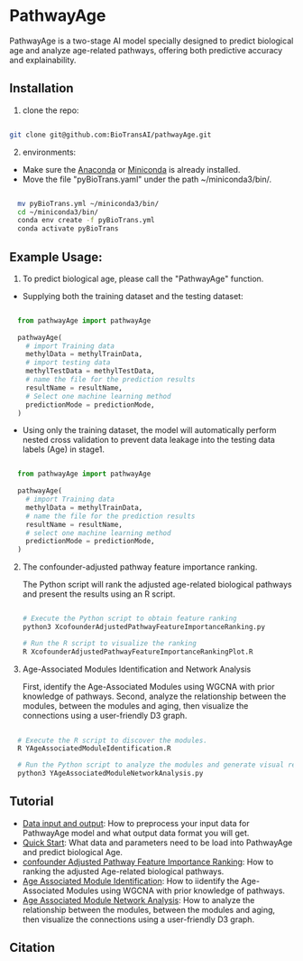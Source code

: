 PathwayAge
==============

PathwayAge is a two-stage AI model specially designed to predict biological age and analyze age-related pathways, offering both predictive accuracy and explainability.

 <!-- ![](Image/pathwayAgeProcess.png) -->

Installation
------------------- 


1. clone the repo:
 
```bash

git clone git@github.com:BioTransAI/pathwayAge.git

```
2. environments:
  - Make sure the  [Anaconda](https://www.anaconda.com/products/individual)  or [Miniconda](https://docs.conda.io/projects/miniconda/en/latest/) is already installed.  <br>
  - Move the file "pyBioTrans.yaml" under the path ~/miniconda3/bin/. <br>

  ```bash
  
    mv pyBioTrans.yml ~/miniconda3/bin/
    cd ~/miniconda3/bin/
    conda env create -f pyBioTrans.yml
    conda activate pyBioTrans

  ```


Example Usage:
------------------- 

1. To predict biological age, please call the "PathwayAge" function.

  - Supplying both the training dataset and the testing dataset:

  ```python

    from pathwayAge import pathwayAge
    
    pathwayAge(
      # import Training data
      methylData = methylTrainData,
      # import testing data
      methylTestData = methylTestData,
      # name the file for the prediction results
      resultName = resultName,
      # Select one machine learning method
      predictionMode = predictionMode,
    )
  ```

  - Using only the training dataset, the model will automatically perform nested cross validation to prevent data leakage into the testing data labels (Age) in stage1.

  <!-- ![](Image/crossValidation.png) -->

  ```python

    from pathwayAge import pathwayAge
    
    pathwayAge(
      # import Training data
      methylData = methylTrainData,
      # name the file for the prediction results
      resultName = resultName,
      # select one machine learning method
      predictionMode = predictionMode,
    )
  ```

2. The confounder-adjusted pathway feature importance ranking.

    The Python script will rank the adjusted age-related biological pathways and present the results using an R script.

    ```bash 
    
    # Execute the Python script to obtain feature ranking
    python3 XcofounderAdjustedPathwayFeatureImportanceRanking.py

    # Run the R script to visualize the ranking
    R XcofounderAdjustedPathwayFeatureImportanceRankingPlot.R

    ```

3. Age-Associated Modules Identification and Network Analysis

    First, identify the Age-Associated Modules using WGCNA with prior knowledge of pathways.
    Second, analyze the relationship between the modules, between the modules and aging, then visualize the connections using a user-friendly D3 graph.


  ```bash 
    
    # Execute the R script to discover the modules.
    R YAgeAssociatedModuleIdentification.R

    # Run the Python script to analyze the modules and generate visual results.
    python3 YAgeAssociatedModuleNetworkAnalysis.py

  ```


Tutorial
------------------- 
- [Data input and output](tutorials/DataFormat.md): How to preprocess your input data for PathwayAge model and what output data format you will get.
- [Quick Start](tutorials/QuickStart.ipynb): What data and parameters need to be load into PathwayAge and predict biological Age.
- [confounder Adjusted Pathway Feature Importance Ranking](tutorials/FeatureRanking.ipynb): How to ranking the adjusted Age-related biological pathways.
- [Age Associated Module Identification](tutorials/ModuleIdentification.R): How to iidentify the Age-Associated Modules using WGCNA with prior knowledge of pathways.
- [Age Associated Module Network Analysis](tutorials/NetworkAnalysis.ipynb): How to analyze the relationship between the modules, between the modules and aging, then visualize the connections using a user-friendly D3 graph.

Citation
------------------- 